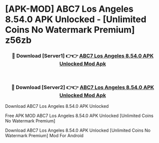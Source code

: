 # [APK-MOD] ABC7 Los Angeles 8.54.0 APK Unlocked - [Unlimited Coins No Watermark Premium] z56zb



<div align="center">
<h3>🔴 Download [Server1] 👉👉 <a href="https://momento.my/?title=ABC7_Los_Angeles_8.54.0_APK_Unlocked">ABC7 Los Angeles 8.54.0 APK Unlocked Mod Apk</a></h3><br>

<h3>🔴 Download [Server2] 👉👉 <a href="https://momento.my/?title=ABC7_Los_Angeles_8.54.0_APK_Unlocked">ABC7 Los Angeles 8.54.0 APK Unlocked Mod Apk</a></h3>
</div>



Download ABC7 Los Angeles 8.54.0 APK Unlocked 

Free APK MOD ABC7 Los Angeles 8.54.0 APK Unlocked [Unlimited Coins No Watermark Premium]

Download ABC7 Los Angeles 8.54.0 APK Unlocked [Unlimited Coins No Watermark Premium] Mod For Android
